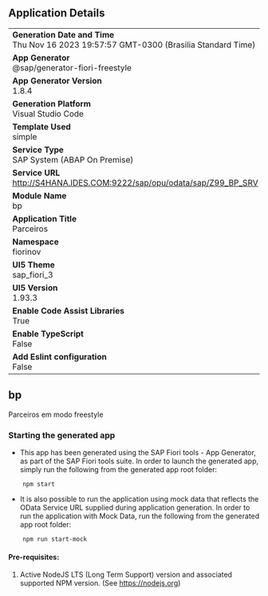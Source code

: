 ## Application Details
|               |
| ------------- |
|**Generation Date and Time**<br>Thu Nov 16 2023 19:57:57 GMT-0300 (Brasilia Standard Time)|
|**App Generator**<br>@sap/generator-fiori-freestyle|
|**App Generator Version**<br>1.8.4|
|**Generation Platform**<br>Visual Studio Code|
|**Template Used**<br>simple|
|**Service Type**<br>SAP System (ABAP On Premise)|
|**Service URL**<br>http://S4HANA.IDES.COM:9222/sap/opu/odata/sap/Z99_BP_SRV
|**Module Name**<br>bp|
|**Application Title**<br>Parceiros|
|**Namespace**<br>fiorinov|
|**UI5 Theme**<br>sap_fiori_3|
|**UI5 Version**<br>1.93.3|
|**Enable Code Assist Libraries**<br>True|
|**Enable TypeScript**<br>False|
|**Add Eslint configuration**<br>False|

## bp

Parceiros em modo freestyle

### Starting the generated app

-   This app has been generated using the SAP Fiori tools - App Generator, as part of the SAP Fiori tools suite.  In order to launch the generated app, simply run the following from the generated app root folder:

```
    npm start
```

- It is also possible to run the application using mock data that reflects the OData Service URL supplied during application generation.  In order to run the application with Mock Data, run the following from the generated app root folder:

```
    npm run start-mock
```

#### Pre-requisites:

1. Active NodeJS LTS (Long Term Support) version and associated supported NPM version.  (See https://nodejs.org)


